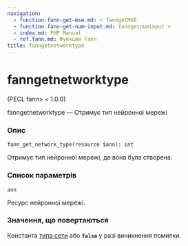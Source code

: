 ```yaml
---
navigation:
  - function.fann-get-mse.md: « fanngetMSE
  - function.fann-get-num-input.md: fanngetnuminput »
  - index.md: PHP Manual
  - ref.fann.md: Функции Fann
title: fanngetnetworktype
---
```

# fanngetnetworktype

(PECL fann> = 1.0.0)

fanngetnetworktype — Отримує тип нейронної мережі

### Опис

```methodsynopsis
fann_get_network_type(resource $ann): int
```

Отримує тип нейронної мережі, де вона була створена.

### Список параметрів

`ann`

Ресурс нейронної мережі.

### Значення, що повертаються

Константа [типа сети](fann.constants.md#constants.fann-nettype) або **`false`** у разі виникнення помилки.
